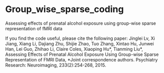 # Group_wise_sparse_coding
Assessing effects of prenatal alcohol exposure using group-wise sparse representation of fMRI data

If you find the code useful, please cite the following paper:
Jinglei Lv, Xi Jiang, Xiang Li, Dajiang Zhu, Shijie Zhao, Tuo Zhang, Xintao Hu, Junwei Han, Lei Guo, Zhihao Li, Claire Coles, Xiaoping Hu*, Tianming Liu*, Assessing Effects of Prenatal Alcohol Exposure Using Group-wise Sparse Representation of FMRI Data, *Joint correspondence authors. Psychiatry Research: Neuroimaging, 233(2):254-268, 2015.
